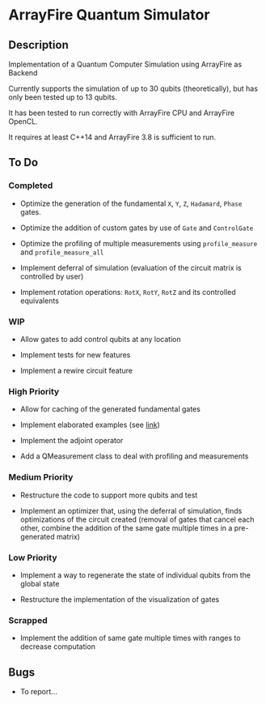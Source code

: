 ArrayFire Quantum Simulator
=============

## Description
Implementation of a Quantum Computer Simulation using ArrayFire as Backend

Currently supports the simulation of up to 30 qubits (theoretically), but has only been tested up to 13 qubits.

It has been tested to run correctly with ArrayFire CPU and ArrayFire OpenCL.

It requires at least C++14 and ArrayFire 3.8 is sufficient to run.

## To Do

### Completed
* Optimize the generation of the fundamental `X`, `Y`, `Z`, `Hadamard`, `Phase` gates.

* Optimize the addition of custom gates by use of `Gate` and `ControlGate`

* Optimize the profiling of multiple measurements using `profile_measure` and `profile_measure_all`

* Implement deferral of simulation (evaluation of the circuit matrix is controlled by user)

* Implement rotation operations: `RotX`, `RotY`, `RotZ` and its controlled equivalents

### WIP
* Allow gates to add control qubits at any location

* Implement tests for new features

* Implement a rewire circuit feature

### High Priority
* Allow for caching of the generated fundamental gates

* Implement elaborated examples (see [link](https://qiskit.org/textbook/ch-applications/algs_for_apps_index.html))

* Implement the adjoint operator

* Add a QMeasurement class to deal with profiling and measurements

### Medium Priority
* Restructure the code to support more qubits and test

* Implement an optimizer that, using the deferral of simulation, finds optimizations of the circuit created (removal of gates that cancel each other, combine the addition of the same gate multiple times in a pre-generated matrix)

### Low Priority
* Implement a way to regenerate the state of individual qubits from the global state

* Restructure the implementation of the visualization of gates

### Scrapped

* Implement the addition of same gate multiple times with ranges to decrease computation

## Bugs
* To report...
